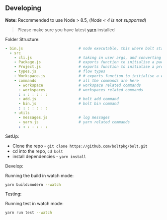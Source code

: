 ## Developing

**Note:** Recommended to use Node > 8.5, (*Node < 4 is not supported*)

> Please make sure you have latest [yarn](https://yarnpkg.com/en/docs/install) installed

Folder Structure:

```yml
- bin.js                         # node executable, this where bolt starts
  - src
    - cli.js                     # taking in user args, and converting them to command map, - also calls the command as per argv
    - Package.js                 # exports function to initialise a package
    - Project.js                 # exports function to initialise a project
    - types.js                   # flow types
    - Workspace.js               # # exports function to initialise a workspace
    - commands                   # all the commands are here
      - workspace                # workspace related commands
      - workspaces               # workspaces related commands
      : : : : : : :
      - add.js                   # bolt add command
      - bin.js                   # bolt bin command
      : : : : : : :
    - utils
      - messages.js              # log messages
      - yarn.js                  # yarn related commands
      : : : : : : :
```

SetUp:

- Clone the repo - `git clone https://github.com/boltpkg/bolt.git`
- cd into the repo, `cd bolt`
- install dependencies - `yarn install`

Develop:

Running the build in watch mode:

```sh
yarn build:modern --watch
```

Testing:

Running test in watch mode:

```sh
yarn run test --watch
```
